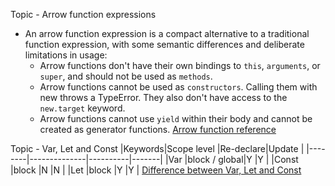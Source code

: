 Topic - Arrow function expressions
* An arrow function expression is a compact alternative to a traditional function expression, with some semantic differences and deliberate limitations in usage:
    * Arrow functions don't have their own bindings to `this`, `arguments`, or `super`, and should not be used as `methods`.
    * Arrow functions cannot be used as `constructors`. Calling them with new throws a TypeError. They also don't have access to the `new.target` keyword.
    * Arrow functions cannot use `yield` within their body and cannot be created as generator functions.
[Arrow function reference](https://developer.mozilla.org/en-US/docs/Web/JavaScript/Reference/Functions/Arrow_functions)

Topic - Var, Let and Const
|Keywords|Scope level   |Re-declare|Update |
|--------|--------------|----------|-------|
|Var     |block / global|Y         |Y      |
|Const   |block         |N         |N      |
|Let     |block         |Y         |Y      |
[Difference between Var, Let and Const](https://www.freecodecamp.org/news/var-let-and-const-whats-the-difference/)
